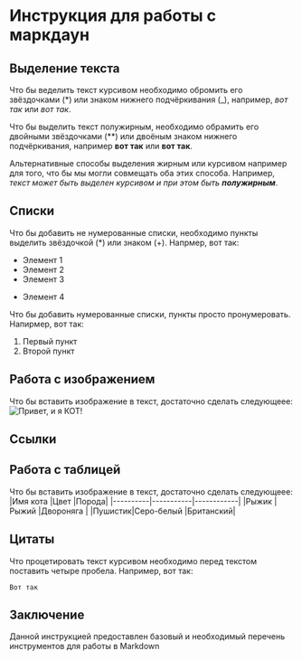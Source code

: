 # Инструкция для работы с маркдаун

## Выделение текста

Что бы веделить текст курсивом необходимо обромить его звёздочками (*) или знаком нижнего подчёркивания (_), например, *вот так* или _вот так_.

Что бы выделить текст полужирным, необходимо обрамить его двойными звёздочками (**) или двоёным знаком нижнего подчёркивания, например **вот так** или __вот так__.

Альтернативные способы выделения жирным или курсивом например для того, что бы мы могли совмещать оба этих способа. Например, _текст может быть выделен курсивом и при этом быть **полужирным**_.

## Списки

Что бы добавить не нумерованные списки, необходимо пункты выделить звёздочкой (*) или знаком (+).
Напрмер, вот так:

* Элемент 1
* Элемент 2
* Элемент 3
+ Элемент 4

Что бы добавить нумерованные списки, пункты просто пронумеровать.
Напирмер, вот так:

1. Первый пункт
2. Второй пункт

##  Работа с изображением

Что бы вставить изображение в текст, достаточно сделать следующеее:
![Привет, и я КОТ!](253234-Sepik.jpg)



## Ссылки



## Работа с таблицей

Что бы вставить изображение в текст, достаточно сделать следующеее:
|Имя кота |Цвет  |Порода|
|----------|-----------|------------|
|Рыжик   |Рыжий     |Двороняга      |
|Пушистик|Серо-белый  |Британский|


## Цитаты

Что процетировать текст курсивом необходимо перед текстом поставить четыре пробела.
Например, вот так:

    Вот так

## Заключение

Данной инструкцией предоставлен базовый и необходимый перечень инструментов для работы в Markdown
